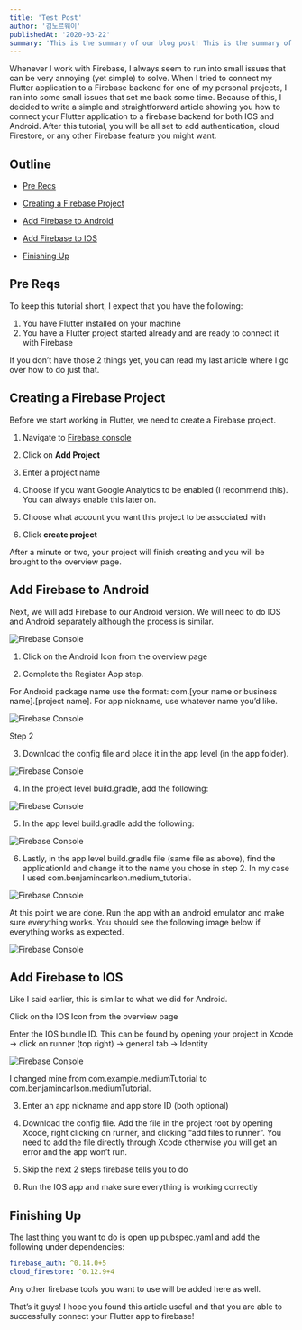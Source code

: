 ```yaml
---
title: 'Test Post'
author: '김노르웨이'
publishedAt: '2020-03-22'
summary: 'This is the summary of our blog post! This is the summary of our blog post! This is the summary of our blog post!'
---
```


Whenever I work with Firebase, I always seem to run into small issues that can be very annoying (yet simple) to solve. When I tried to connect my Flutter application to a Firebase backend for one of my personal projects, I ran into some small issues that set me back some time. Because of this, I decided to write a simple and straightforward article showing you how to connect your Flutter application to a firebase backend for both IOS and Android. After this tutorial, you will be all set to add authentication, cloud Firestore, or any other Firebase feature you might want.

## Outline

- [Pre Recs](#pre-reqs)

- [Creating a Firebase Project](#creating-a-firebase-project)

- [Add Firebase to Android](#add-firebase-to-android)

- [Add Firebase to IOS](#add-firebase-to-ios)

- [Finishing Up](#finishing-up)

## Pre Reqs

To keep this tutorial short, I expect that you have the following:

1. You have Flutter installed on your machine
2. You have a Flutter project started already and are ready to connect it with Firebase

If you don’t have those 2 things yet, you can read my last article where I go over how to do just that.

## Creating a Firebase Project

Before we start working in Flutter, we need to create a Firebase project.

1. Navigate to [Firebase console](https://console.firebase.google.com/)

2. Click on **Add Project**

3. Enter a project name

4. Choose if you want Google Analytics to be enabled (I recommend this). You can always enable this later on.

5. Choose what account you want this project to be associated with

6. Click **create project**

After a minute or two, your project will finish creating and you will be brought to the overview page.

## Add Firebase to Android

Next, we will add Firebase to our Android version. We will need to do IOS and Android separately although the process is similar.

![Firebase Console](/images/connect-flutter-to-firebase/console.png)

1. Click on the Android Icon from the overview page

2. Complete the Register App step.

For Android package name use the format: com.[your name or business name].[project name]. For app nickname, use whatever name you’d like.

![Firebase Console](/images/connect-flutter-to-firebase/add.png)

Step 2

3. Download the config file and place it in the app level (in the app folder).

![Firebase Console](/images/connect-flutter-to-firebase/app-level.png)

4. In the project level build.gradle, add the following:

![Firebase Console](/images/connect-flutter-to-firebase/build.gradle.png)

5. In the app level build.gradle add the following:

![Firebase Console](/images/connect-flutter-to-firebase/app-level-build.gradle.png)

6. Lastly, in the app level build.gradle file (same file as above), find the applicationId and change it to the name you chose in step 2. In my case I used com.benjamincarlson.medium_tutorial.

![Firebase Console](/images/connect-flutter-to-firebase/name.png)

At this point we are done. Run the app with an android emulator and make sure everything works. You should see the following image below if everything works as expected.

![Firebase Console](/images/connect-flutter-to-firebase/working-android.png)

## Add Firebase to IOS

Like I said earlier, this is similar to what we did for Android.

Click on the IOS Icon from the overview page

Enter the IOS bundle ID. This can be found by opening your project in Xcode -> click on runner (top right) -> general tab -> Identity

![Firebase Console](/images/connect-flutter-to-firebase/bundle-id.png)

I changed mine from com.example.mediumTutorial to com.benjamincarlson.mediumTutorial.

3. Enter an app nickname and app store ID (both optional)

4. Download the config file. Add the file in the project root by opening Xcode, right clicking on runner, and clicking “add files to runner”. You need to add the file directly through Xcode otherwise you will get an error and the app won’t run.

5. Skip the next 2 steps firebase tells you to do

6. Run the IOS app and make sure everything is working correctly

## Finishing Up

The last thing you want to do is open up pubspec.yaml and add the following under dependencies:

```dart:pubspec.yaml
firebase_auth: ^0.14.0+5
cloud_firestore: ^0.12.9+4
```

Any other firebase tools you want to use will be added here as well.

That’s it guys! I hope you found this article useful and that you are able to successfully connect your Flutter app to firebase!